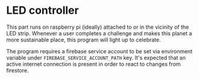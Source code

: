 # LED controller

This part runs on raspberry pi (ideally) attached to or in the vicinity of the LED strip. Whenever a user completes a challenge and makes this planet a more sustainable place, this program will light up to celebrate.

The program requires a firebase service account to be set via environment variable under `FIREBASE_SERVICE_ACCOUNT_PATH` key. It's expected that an active internet connection is present in order to react to changes from firestore.
